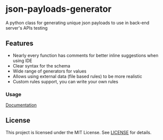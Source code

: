 # json-payloads-generator
A python class for generating unique json payloads to use in back-end server's APIs testing

## Features
- Nearly every function has comments for better inline suggestions when using IDE
- Clear syntax for the schema
- Wide range of generators for values
- Allows using external data (file based rules) to be more realistic
- Custom rules support, you can write your own rules

### Usage
[Documentation](./json_generator_docs)


## License
This project is licensed under the MIT License. See [LICENSE](./LICENSE) for details.
